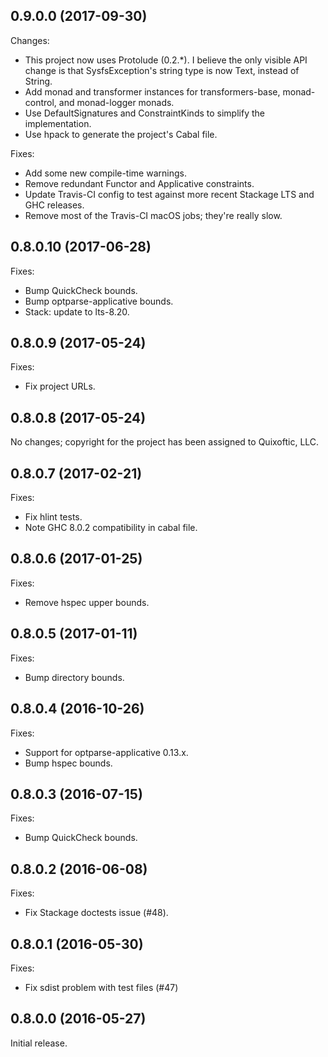 ## 0.9.0.0 (2017-09-30)

Changes:
  - This project now uses Protolude (0.2.*). I believe the only visible
    API change is that SysfsException's string type is now Text,
    instead of String.
  - Add monad and transformer instances for transformers-base,
    monad-control, and monad-logger monads.
  - Use DefaultSignatures and ConstraintKinds to simplify the
    implementation.
  - Use hpack to generate the project's Cabal file.

Fixes:
  - Add some new compile-time warnings.
  - Remove redundant Functor and Applicative constraints.
  - Update Travis-CI config to test against more recent Stackage LTS
    and GHC releases.
  - Remove most of the Travis-CI macOS jobs; they're really slow.

## 0.8.0.10 (2017-06-28)

Fixes:
  - Bump QuickCheck bounds.
  - Bump optparse-applicative bounds.
  - Stack: update to lts-8.20.

## 0.8.0.9 (2017-05-24)

Fixes:
  - Fix project URLs.

## 0.8.0.8 (2017-05-24)

No changes; copyright for the project has been assigned to Quixoftic, LLC.

## 0.8.0.7 (2017-02-21)

Fixes:
  - Fix hlint tests.
  - Note GHC 8.0.2 compatibility in cabal file.

## 0.8.0.6 (2017-01-25)

Fixes:
  - Remove hspec upper bounds.

## 0.8.0.5 (2017-01-11)

Fixes:
  - Bump directory bounds.

## 0.8.0.4 (2016-10-26)

Fixes:
  - Support for optparse-applicative 0.13.x.
  - Bump hspec bounds.

## 0.8.0.3 (2016-07-15)

Fixes:
  - Bump QuickCheck bounds.

## 0.8.0.2 (2016-06-08)

Fixes:
  - Fix Stackage doctests issue (#48).

## 0.8.0.1 (2016-05-30)

Fixes:
  - Fix sdist problem with test files (#47)

## 0.8.0.0 (2016-05-27)

Initial release.
